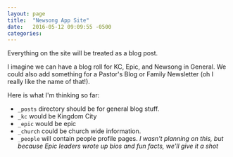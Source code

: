 ```yaml
---
layout: page
title:  "Newsong App Site"
date:   2016-05-12 09:09:55 -0500
categories:
---
```



Everything on the site will be treated as a blog post. 

I imagine we can have a blog roll for KC, Epic, and Newsong in General. We could also add something for a Pastor's Blog or Family Newsletter (oh I really like the name of that!).

Here is what I'm thinking so far:

- `_posts` directory should be for general blog stuff.
- `_kc` would be Kingdom City
- `_epic` would be epic
- `_church` could be church wide information.
- `_people` will contain people profile pages. *I wasn't planning on this, but because Epic leaders wrote up bios and fun facts, we'll give it a shot*

<script  type="text/javascript">
if (window.history.length > 1){
  navbar.show();
};

function navbar()
</script>